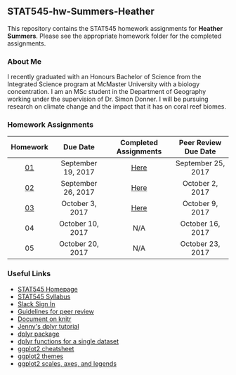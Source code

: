 ## STAT545-hw-Summers-Heather
This repository contains the STAT545 homework assignments for **Heather Summers**. Please see the appropriate homework folder for the completed assignments.

### About Me
I recently graduated with an Honours Bachelor of Science from the Integrated Science program at McMaster University with a biology concentration. I am an MSc student in the Department of Geography working under the supervision of Dr. Simon Donner. I will be pursuing research on climate change and the impact that it has on coral reef biomes.

### Homework Assignments
| Homework | Due Date | Completed Assignments |  Peer Review Due Date |
| :---: | :---: | :---: | :---: |
| [01](http://stat545.com/hw01_edit-README.html) | September 19, 2017 | [Here](https://github.com/heathersummers/STAT545-homework01-Summers-Heather) | September 25, 2017 |
| [02](http://stat545.com/hw02_explore-gapminder-dplyr.html) | September 26, 2017 | [Here](https://github.com/heathersummers/STAT545-hw-Summers-Heather/blob/master/hw02/hw02.md) | October 2, 2017 |
| [03](http://stat545.com/hw03_dplyr-and-more-ggplot2.html) | October 3, 2017 | [Here](https://github.com/heathersummers/STAT545-hw-Summers-Heather/blob/master/hw03/hw03.md) | October 9, 2017 |
| 04 | October 10, 2017 | N/A | October 16, 2017 |
| 05 | October 20, 2017 | N/A | October 23, 2017 |

### Useful Links
- [STAT545 Homepage](http://stat545.com/)
- [STAT545 Syllabus](http://stat545.com/syllabus.html)
- [Slack Sign In](https://slack.com/signin)
- [Guidelines for peer review](http://stat545.com/peer-review02_peer-evaluation-guidelines.html)
- [Document on knitr](https://yihui.name/knitr/)
- [Jenny's dplyr tutorial](https://github.com/jennybc/ggplot2-tutorial)
- [dplyr package](https://cran.r-project.org/web/packages/dplyr/dplyr.pdf)
- [dplyr functions for a single dataset](http://stat545.com/block010_dplyr-end-single-table.html#use-arrange-to-row-order-data-in-a-principled-way)
- [ggplot2 cheatsheet](https://www.rstudio.com/wp-content/uploads/2015/03/ggplot2-cheatsheet.pdf)
- [ggplot2 themes](http://ggplot2.tidyverse.org/reference/ggtheme.html)
- [ggplot2 scales, axes, and legends](https://github.com/hadley/ggplot2-book/blob/master/scales.rmd)

